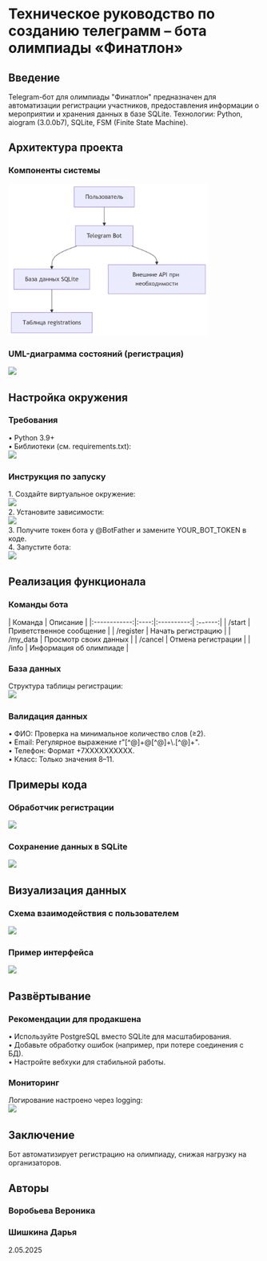 <h1 align="left">Техническое руководство по созданию телеграмм – бота олимпиады «Финатлон»</h1>

<h2 align="left">Введение</h2>
Telegram-бот для олимпиады "Финатлон" предназначен для автоматизации регистрации участников, предоставления информации о мероприятии и хранения данных в базе SQLite.
Технологии: Python, aiogram (3.0.0b7), SQLite, FSM (Finite State Machine).

<h2 align="left">Архитектура проекта</h2>
<h3 align="left">Компоненты системы</h3>
<img src="1.png" width="400">


<h3 align="left">UML-диаграмма состояний (регистрация)</h3>
<img src="relative/path/in/repository/to/image.svg" width="128"/>

<h2 align="left">Настройка окружения</h2>
<h3 align="left">Требования</h3>
•	Python 3.9+ <br>
•	Библиотеки (см. requirements.txt):<br>
<img src="relative/path/in/repository/to/image.svg" width="128"/>

<h3 align="left">Инструкция по запуску</h3>
1.	Создайте виртуальное окружение: <br>
<img src="relative/path/in/repository/to/image.svg" width="128"/><br>
2.	Установите зависимости: <br>
<img src="relative/path/in/repository/to/image.svg" width="128"/><br>
3.	Получите токен бота у @BotFather и замените YOUR_BOT_TOKEN в коде.<br>
4.	Запустите бота:<br>
<img src="relative/path/in/repository/to/image.svg" width="128"/><br>

<h2 align="left">Реализация функционала</h2>
<h3 align="left">Команды бота</h3>

| Команда | Описание | 
|:------------:|:----:|:----------:| :------:|
| /start |	Приветственное сообщение |
| /register |	Начать регистрацию |
| /my_data |	Просмотр своих данных |
| /cancel |	Отмена регистрации |
| /info |	Информация об олимпиаде |

<h3 align="left">База данных</h3>
Структура таблицы регистрации:<br>
<img src="relative/path/in/repository/to/image.svg" width="128"/>

<h3 align="left">Валидация данных</h3>
•	ФИО: Проверка на минимальное количество слов (≥2).<br>
•	Email: Регулярное выражение r"[^@]+@[^@]+\.[^@]+".<br>
•	Телефон: Формат +7XXXXXXXXXX.<br>
•	Класс: Только значения 8–11.<br>

<h2 align="left">Примеры кода</h2>
<h3 align="left">Обработчик регистрации</h3>
<img src="relative/path/in/repository/to/image.svg" width="128"/>

<h3 align="left">Сохранение данных в SQLite</h3>
<img src="relative/path/in/repository/to/image.svg" width="128"/>

<h2 align="left">Визуализация данных</h2>
<h3 align="left">Схема взаимодействия с пользователем</h3>
<img src="relative/path/in/repository/to/image.svg" width="128"/>

<h3 align="left">Пример интерфейса</h3>
<img src="relative/path/in/repository/to/image.svg" width="128"/>

<h2 align="left">Развёртывание</h2>
<h3 align="left">Рекомендации для продакшена</h3>
•	Используйте PostgreSQL вместо SQLite для масштабирования.<br>
•	Добавьте обработку ошибок (например, при потере соединения с БД).<br>
•	Настройте вебхуки для стабильной работы.<br>

<h3 align="left">Мониторинг</h3>
Логирование настроено через logging:<br>
<img src="relative/path/in/repository/to/image.svg" width="128"/>

<h2 align="left">Заключение</h2>
Бот автоматизирует регистрацию на олимпиаду, снижая нагрузку на организаторов.

<h2 align="left">Авторы</h2>
<h3 align="left">Воробьева Вероника</h3>
<h3 align="left">Шишкина Дарья</h3>
2.05.2025
